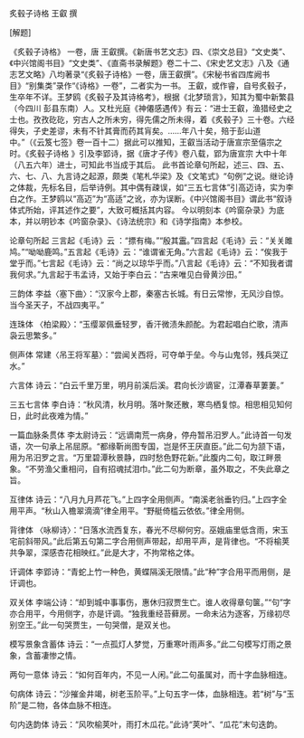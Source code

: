 
炙毂子诗格     王叡 撰

[解题]

《炙毂子诗格》 一卷，唐 王叡撰。《新唐书艺文志》四、《崇文总目》“文史类”、《中兴馆阁书目》“文史类”、《直斋书录解题》卷二十二、《宋史艺文志》八及《通志艺文略》八均著录“《炙毂子诗格》一卷，唐王叡撰”。《宋秘书省四库阙书目》“别集类”录作“《诗格》一卷”，二者实为一书。
王叡，或作睿，自号炙毂子，生卒年不详。王梦鸥《炙毂子及其诗格考》，根据《北梦琐言》，知其为蜀中新繁县（今四川 彭县东南）人。又杜光庭《神僊感遇传》有云：“进士王叡，渔猎经史之士也。孜孜矻矻，穷古人之所未穷，得先儒之所未得，着《炙毂子》三十卷。六经得失，子史差谬，未有不针其膏而药其肓矣。……年八十矣，殕于彭山道中。”（《云笈七签》卷一百十二）据此可以推知，王叡当活动于唐宣宗至僖宗之时。《炙毂子诗格 》引及李郢诗，据《唐才子传》卷八载，郢为唐宣宗 大中十年（八五六年）进士，可知此书当成于其后。
此书首论章句所起，述三、四、五、六、七、八、九言诗之起源，颇类《笔札华梁》及《文笔式》“句例”之说。继论诗之体裁，先标名目，后举诗例。其中偶有疎误，如“三五七言体”引高迈诗，实为李白之作。王梦鸥以“高迈”为“高适”之讹，亦为误断。《中兴馆阁书目》谓此书“叙诗体式所始，评其述作之要”，大致可概括其内容。
今以明刻本《吟窗杂录》为底本，并以明钞本《吟窗杂录》、《诗法统宗》和《诗学指南》本参校。


论章句所起
三言起《毛诗》云 ：“摽有梅。”“殷其靁。”四言起《毛诗》云：“关关雎鸠。”“呦呦鹿鸣。”五言起《毛诗》云：“谁谓雀无角。”六言起《毛诗》云：“俟我于堂乎而。”七言起《毛诗》云：“尚之以琼华乎而。”八言起《毛诗》云：“不知我者谓我何求。”九言起于韦孟诗，又始于李白云：“古来唯见白骨黄沙田。”

三韵体
李益〈塞下曲〉：“汉家今上郡，秦塞古长城。有日云常惨，无风沙自惊。当今圣天子，不战四夷平。”

连珠体
〈柏梁殿〉：“玉缨翠佩垂轻罗，香汗微渍朱颜酡。为君起唱白纻歌，清声袅云思繁多。”

侧声体
常建〈吊王将军墓〉：“尝闻关西将，可夺单于垒。今与山鬼邻，残兵哭辽水。”

六言体
诗云：“白云千里万里，明月前溪后溪。君向长沙谪宦，江潭春草萋萋。”

三五七言体
李白诗：“秋风清，秋月明。落叶聚还散，寒鸟栖复惊。相思相见知何日，此时此夜难为情。”

一篇血脉条贯体
李太尉诗云：“远谪南荒一病身，停舟暂吊汨罗人。”此诗首一句发语，次一句承上吊屈原。“都缘靳尚图专国，岂是怀王厌直臣。”此二句为颔下语，用为吊汨罗之言。“万里碧潭秋景静，四时愁色野花新。”此腹内二句，取江畔景象。“不劳渔父重相问，自有招魂拭泪巾。”此二句为断章，虽外取之，不失此章之旨。

互律体
诗云：“八月九月芦花飞。”上四字全用侧声。“南溪老翁垂钓归。”上四字全用平声。“秋山入檐翠滴滴”律全用平。“野艇倚槛云依依。”律全用侧。

背律体
〈咏柳诗〉：“日落水流西复东，春光不尽柳何穷。巫娥庙里低含雨，宋玉宅前斜带风。”此后第五句第二字合用侧声带起，却用平声，是背律也。“不将榆荚共争翠，深感杏花相映红。”此是大才，不拘常格之体。

讦调体
李郢诗：“青蛇上竹一种色，黄蝶隔溪无限情。”此“种”字合用平而用侧，是讦调也。

双关体
李端公诗：“却到城中事事伤，惠休归寂贾生亡。谁人收得章句箧。”“句”字亦合用平，今用侧字，亦是讦调。“独我重经苔藓房。一命未沾为逐客，万缘初尽别空王。”此一句哭贾生，一句哭僧，是双关也。

模写景象含蓄体
诗云：“一点孤灯人梦觉，万重寒叶雨声多。”此二句模写灯雨之景象，含蓄凄惨之情。

两句一意体
诗云：“如何百年内，不见一人闲。”此二句虽属对，而十字血脉相连。

句病体
诗云：“沙摧金井竭，树老玉阶平。”上句五字一体，血脉相连。若“树”与“玉阶”是二物，各体血脉不相连。

句内迭韵体
诗云：“风吹榆荚叶，雨打木瓜花。”此诗“荚叶”、“瓜花”末句迭韵。

